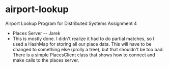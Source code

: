 airport-lookup
==============

Airport Lookup Program for Distributed Systems Assignment 4

* Places Server -- Jarek
 * This is mostly done. I didn't realize it had to do partial matches, so I used
        a HashMap for storing all our place data. This will have to be changed to something else (prolly a tree),
        but that shouldn't be too bad. There is a simple PlacesClient class that shows how to connect and make calls to the
        places server.
